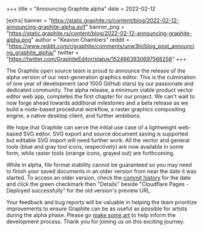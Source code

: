 +++
title = "Announcing Graphite alpha"
date = 2022-02-12

[extra]
banner = "https://static.graphite.rs/content/blog/2022-02-12-announcing-graphite-alpha.avif"
banner_png = "https://static.graphite.rs/content/blog/2022-02-12-announcing-graphite-alpha.png"
author = "Keavon Chambers"
reddit = "https://www.reddit.com/r/graphite/comments/unw3hi/blog_post_announcing_graphite_alpha/"
twitter = "https://twitter.com/GraphiteEditor/status/1524663930697568256"
+++

The Graphite open source team is proud to announce the release of the alpha version of our next-generation graphics editor. This is the culmination of one year of development (and 1000 GitHub stars) by our passionate and dedicated community. The alpha release, a minimum viable product vector editor web app, completes the first chapter for our project. We can't wait to now forge ahead towards additional milestones and a beta release as we build a node-based procedural workflow, a raster graphics compositing engine, a native desktop client, and further ambitions.

<!-- more -->

We hope that Graphite can serve the initial use case of a lightweight web-based SVG editor. SVG export and source document saving is supported but editable SVG import will need further work. All the vector and general tools (blue and gray tool icons, respectively) are now available in some form, while raster tools (orange icons, grayed out) are forthcoming.

While in alpha, file format stability cannot be guaranteed so you may need to finish your saved documents in an older version from near the date it was started. To access an older version, check the [commit history](https://github.com/GraphiteEditor/Graphite/commits/master) for the date and click the green checkmark then "Details" beside "Cloudflare Pages - Deployed successfully" for the old version's preview URL.

Your feedback and bug reports will be valuable in helping the team prioritize improvements to ensure Graphite can be as useful as possible for artists during the alpha phase. Please go [make some art](https://editor.graphite.rs) to help inform the development process. Thank you for joining us on this exciting journey.
